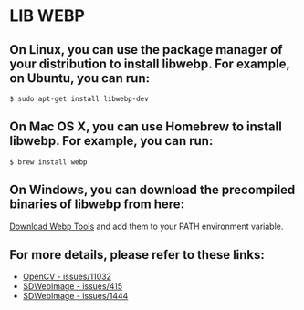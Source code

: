 # LIB WEBP

## On Linux, you can use the package manager of your distribution to install libwebp. For example, on Ubuntu, you can run:

```
$ sudo apt-get install libwebp-dev
```

## On Mac OS X, you can use Homebrew to install libwebp. For example, you can run:
```
$ brew install webp
```

## On Windows, you can download the precompiled binaries of libwebp from here: 

[Download Webp Tools](https://developers.google.com/speed/webp/download) and add them to your PATH environment variable.

## For more details, please refer to these links:

- [OpenCV - issues/11032](https://github.com/opencv/opencv/issues/11032)
- [SDWebImage - issues/415](https://github.com/SDWebImage/SDWebImage/issues/415)
- [SDWebImage - issues/1444](https://github.com/SDWebImage/SDWebImage/issues/1444)
